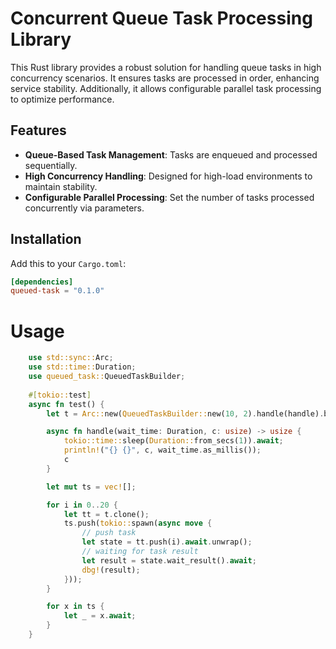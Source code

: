 # Concurrent Queue Task Processing Library

This Rust library provides a robust solution for handling queue tasks in high concurrency scenarios. It ensures tasks
are processed in order, enhancing service stability. Additionally, it allows configurable parallel task processing to
optimize performance.

## Features

- **Queue-Based Task Management**: Tasks are enqueued and processed sequentially.
- **High Concurrency Handling**: Designed for high-load environments to maintain stability.
- **Configurable Parallel Processing**: Set the number of tasks processed concurrently via parameters.

## Installation

Add this to your `Cargo.toml`:

```toml
[dependencies]
queued-task = "0.1.0"
```

# Usage

```rust
    use std::sync::Arc;
    use std::time::Duration;
    use queued_task::QueuedTaskBuilder;
    
    #[tokio::test]
    async fn test() {
        let t = Arc::new(QueuedTaskBuilder::new(10, 2).handle(handle).build());

        async fn handle(wait_time: Duration, c: usize) -> usize {
            tokio::time::sleep(Duration::from_secs(1)).await;
            println!("{} {}", c, wait_time.as_millis());
            c
        }

        let mut ts = vec![];

        for i in 0..20 {
            let tt = t.clone();
            ts.push(tokio::spawn(async move {
                // push task
                let state = tt.push(i).await.unwrap();
                // waiting for task result
                let result = state.wait_result().await;
                dbg!(result);
            }));
        }

        for x in ts {
            let _ = x.await;
        }
    }
```